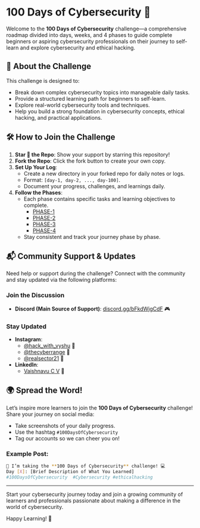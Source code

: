 # 100 Days of Cybersecurity 🚀

Welcome to the **100 Days of Cybersecurity** challenge—a comprehensive roadmap divided into days, weeks, and 4 phases to guide complete beginners or aspiring cybersecurity professionals on their journey to self-learn and explore cybersecurity and ethical hacking.

## 📖 About the Challenge

This challenge is designed to:
- Break down complex cybersecurity topics into manageable daily tasks.
- Provide a structured learning path for beginners to self-learn.
- Explore real-world cybersecurity tools and techniques.
- Help you build a strong foundation in cybersecurity concepts, ethical hacking, and practical applications.

## 🛠️ How to Join the Challenge

1. **Star 🌟 the Repo**: Show your support by starring this repository!
2. **Fork the Repo**: Click the fork button to create your own copy.
3. **Set Up Your Log**:
   - Create a new directory in your forked repo for daily notes or logs.
   - Format: `[day-1, day-2, ..., day-100]`.
   - Document your progress, challenges, and learnings daily.
4. **Follow the Phases**:
   - Each phase contains specific tasks and learning objectives to complete.
      - [PHASE-1](https://github.com/vaishnavucv/100-days-of-cybersecurity/tree/main/PHASE-1)
      - [PHASE-2](https://github.com/vaishnavucv/100-days-of-cybersecurity/tree/main/PHASE-2)
      - [PHASE-3](https://github.com/vaishnavucv/100-days-of-cybersecurity/tree/main/PHASE-3)
      - [PHASE-4](https://github.com/vaishnavucv/100-days-of-cybersecurity/tree/main/PHASE-4)
   - Stay consistent and track your journey phase by phase.

## 📬 Community Support & Updates

Need help or support during the challenge? Connect with the community and stay updated via the following platforms:

### Join the Discussion
- **Discord (Main Source of Support)**: [discord.gg/bFkdWjgCdF](https://discord.gg/bFkdWjgCdF) 🎮

### Stay Updated
- **Instagram**:
  - [@hack_with_vyshu](https://Instagram.com/hack_with_vyshu) 📸
  - [@thecyberrange](https://www.instagram.com/thecyberrange/) 📸
  - [@realsector21](https://www.instagram.com/realsector21/) 📸
- **LinkedIn**:
  - [Vaishnavu C V](https://www.linkedin.com/in/vaishnavucv/) 💼

## 🌍 Spread the Word!

Let’s inspire more learners to join the **100 Days of Cybersecurity** challenge! Share your journey on social media:
- Take screenshots of your daily progress.
- Use the hashtag `#100DaysOfCybersecurity`
- Tag our accounts so we can cheer you on!

### Example Post:
```bash
🚀 I’m taking the **100 Days of Cybersecurity** challenge! 💻  
Day [X]: [Brief Description of What You Learned]  
#100DaysOfCybersecurity  #Cybersecurity #ethicalhacking 
```
---

Start your cybersecurity journey today and join a growing community of learners and professionals passionate about making a difference in the world of cybersecurity.

Happy Learning! 🚀

